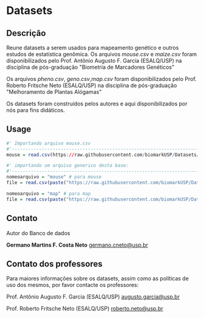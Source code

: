 # Datasets

## Descrição

Reune datasets a serem usados para mapeamento genético e outros estudos de estatística genômica.
Os arquivos *mouse.csv* e *maize.csv* foram disponibilizados pelo Prof. Antônio Augusto F. Garcia (ESALQ/USP) na disciplina de pós-graduação "Biometria de Marcadores Genéticos"

Os arquivos *pheno.csv*, *geno.csv*,*map.csv* foram disponibilizados pelo Prof. Roberto Fritsche Neto (ESALQ/USP) na disciplina de pós-graduação "Melhoramento de Plantas Alógamas"

Os datasets foram construídos pelos autores e aqui disponibilizados por nós para fins didáticos.

## Usage

```R
#' Importando arquivo mouse.csv
#'------------------------------------------------------------------------------------------------------------------------
mouse = read.csv(https://raw.githubusercontent.com/biomarkUSP/Datasets/master/mouse.csv,header=T)

#' importando um arquivo generico desta base:
#'------------------------------------------------------------------------------------------------------------------------
nomeoarquivo = "mouse" # para mouse
file = read.csv(paste("https://raw.githubusercontent.com/biomarkUSP/Datasets/master/",nomeoarquivo,".csv",sep=""),header=T)

nomeoarquivo = "map" # para map
file = read.csv(paste("https://raw.githubusercontent.com/biomarkUSP/Datasets/master/",nomeoarquivo,".csv",sep=""),header=T)

```

## Contato

Autor do Banco de dados

**Germano Martins F. Costa Neto** <germano.cneto@usp.br>


## Contato dos professores

Para maiores informações sobre os datasets, assim como as políticas de uso dos mesmos, por favor contacte os professores:

Prof. Antônio Augusto F. Garcia (ESALQ/USP) <augusto.garcia@usp.br>

Prof. Roberto Fritsche Neto (ESALQ/USP) <roberto.neto@usp.br>
